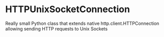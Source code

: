 # HTTPUnixSocketConnection
Really small Python class that extends native http.client.HTTPConnection allowing sending HTTP requests to Unix Sockets
